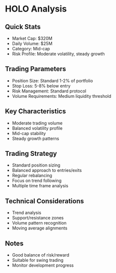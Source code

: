 # HOLO Analysis

## Quick Stats
- Market Cap: $320M
- Daily Volume: $25M
- Category: Mid-cap
- Risk Profile: Moderate volatility, steady growth

## Trading Parameters
- Position Size: Standard 1-2% of portfolio
- Stop Loss: 5-8% below entry
- Risk Management: Standard protocol
- Volume Requirements: Medium liquidity threshold

## Key Characteristics
- Moderate trading volume
- Balanced volatility profile
- Mid-cap stability
- Steady growth patterns

## Trading Strategy
- Standard position sizing
- Balanced approach to entries/exits
- Regular rebalancing
- Focus on trend following
- Multiple time frame analysis

## Technical Considerations
- Trend analysis
- Support/resistance zones
- Volume pattern recognition
- Moving average alignments

## Notes
- Good balance of risk/reward
- Suitable for swing trading
- Monitor development progress
